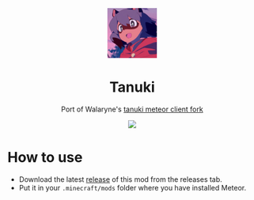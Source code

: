 <div align="center">
  <!-- Logo and Title -->
  <img src="/src/main/resources/assets/tanuki/icon.png" alt="logo" width="20%"/>
  <h1>Tanuki</h1>

  Port of Walaryne's [tanuki meteor client fork](https://gitlab.com/Walaryne/tanuki)
</div>

<div align="center">
  <a href="https://discord.gg/9mrRPGKYU3"><img src="https://invidget.switchblade.xyz/9mrRPGKYU3"></a>
</div>

# How to use
- Download the latest [release](/../../releases) of this mod from the releases tab.
- Put it in your `.minecraft/mods` folder where you have installed Meteor.
